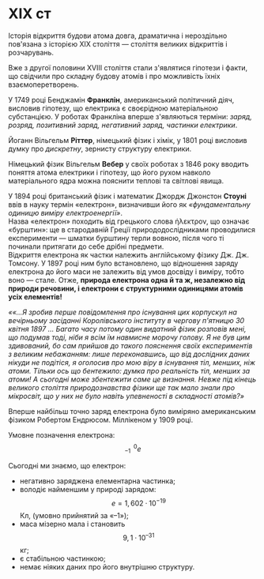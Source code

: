 # XIX ст

Історія відкриття будови атома довга, драматична і нероздільно пов'язана з історією XIX століття ― століття великих відкриттів і розчарувань.

Вже з другої половини XVIII століття стали з'являтися гіпотези і факти, що свідчили про складну будову атомів і про можливість їхніх взаємоперетворень.
<!---Франклін, можно с доллара--->
У 1749 році Бенджамін **Франклін**, американський політичний діяч, висловив гіпотезу, що електрика є своєрідною матеріальною субстанцією. У роботах Франкліна вперше з'являються терміни: *заряд, розряд, позитивний заряд, негативний заряд, частинки електрики*.    
<!---Ріттер--->
Йоганн Вільгельм **Ріттер**, німецький фізик і хімік, у 1801 році висловив думку про *дискретну*, зернисту структуру електрики.       
<!---Вебер--->
Німецький фізик Вільгельм **Вебер** у своїх роботах з 1846 року вводить поняття атома електрики і гіпотезу, що його рухом навколо матеріального ядра можна пояснити теплові та світлові явища.        
<!--- fcgcgcgfc--->
У 1894 році британський фізик і математик Джордж Джонстон **Стоуні** ввів в науку термін «електрон», визначивши його як *«фундаментальну одиницю виміру електроенергії»*.        
Назва «електрон» походить від грецького слова ήλεκτρον, що означає «бурштин»: ще в стародавній Греції природодослідниками проводилися експерименти ― шматки бурштину терли вовною, після чого ті починали притягати до себе дрібні предмети.      
Відкриття електрона як частки належить англійському фізику Дж. Дж. Томсону. У 1897 році ним було встановлено, що відношення заряду електрона до його маси не залежить від умов досвіду і виміру, тобто воно ― стале. Отже, **природа електрона одна й та ж, незалежно від природи речовини, і електрони є структурними одиницями атомів усіх елементів!**        
<!--- Томпсон--->
*««...Я зробив перше повідомлення про існування цих корпускул на вечірньому
засіданні Королівського інституту в чергову п'ятницю 30 квітня 1897 ... Багато часу
потому один видатний фізик розповів мені, що подумав тоді, ніби я всім їм навмисне
морочу голову. Я не був цим здивований, бо сам прийшов до такого пояснення своїх
експериментів з великим небажанням: лише переконавшись, що від дослідних даних
нікуди не подітіся, я оголосив про мою віру в існування тіл, менших, ніж атоми. Тільки
ось що бентежило: думка про реальність тіл, менших за атоми! А сьогодні може
збентежити саме це визнання. Невже під кінець великого століття природознавства
фізики ще так мало знали про мікросвіт, що у них не було навіть упевненості в
складності атомів?»*

Вперше найбільш точно заряд електрона було виміряно американським фізиком Робертом Ендрюсом. Міллікеном у 1909 році.

Умовне позначення електрона: $${^{\,\,\, 0}_{-1}e}$$

Сьогодні ми знаємо, що електрон:
- негативно заряджена елементарна частинка;
- володіє найменшим у природі зарядом: $$e = 1,602·10^{-19}$$Кл, (умовно прийнятий за «–1»);
- маса мізерно мала і становить $$9,1·10^{–31}$$кг;
- є стабільною частинкою;
- немає ніяких даних про його внутрішню структуру. 
